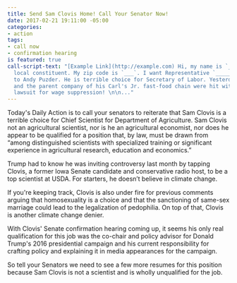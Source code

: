 ```yaml
---
title: Send Sam Clovis Home! Call Your Senator Now!
date: 2017-02-21 19:11:00 -05:00
categories:
- action
tags:
- call now
- confirmation hearing
is featured: true
call-script-text: "[Example Link](http://example.com) Hi, my name is `____`, I'm a
  local constituent. My zip code is `___`. I want Representative `_____` to say NO
  to Andy Puzder. He is terrible choice for Secretary of Labor. Yesterday, Puzder
  and the parent company of his Carl's Jr. fast-food chain were hit with a class action
  lawsuit for wage suppression! \n\n..."
---
```


Today's Daily Action is to call your senators to reiterate that Sam Clovis is a terrible choice for Chief Scientist for Department of Agriculture. Sam Clovis not an agricultural scientist, nor is he an agricultural economist, nor does he appear to be qualified for a position that, by law, must be drawn from “among distinguished scientists with specialized training or significant experience in agricultural research, education and economics.”

Trump had to know he was inviting controversy last month by tapping Clovis, a former Iowa Senate candidate and conservative radio host, to be a top scientist at USDA. For starters, he doesn’t believe in climate change.

If you're keeping track, Clovis is also under fire for previous comments arguing that homosexuality is a choice and that the sanctioning of same-sex marriage could lead to the legalization of pedophilia.  On top of that, Clovis is another climate change denier. 

With Clovis' Senate confirmation hearing coming up, it seems his only real qualification for this job was the co-chair and policy advisor for Donald Trump's 2016 presidential campaign and his current responsibility for crafting policy and explaining it in media appearances for the campaign.

 So tell your Senators we need to see a few more resumes for this position because Sam Clovis is not a scientist and is wholly unqualified for the job. 
